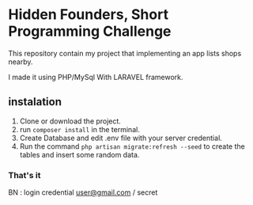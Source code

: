# Hidden Founders, Short Programming Challenge

This repository contain my project that implementing an app lists shops nearby.

I made it using PHP/MySql With LARAVEL framework.

## instalation

1. Clone or download the project.
2. run ```composer install``` in the terminal.
3. Create Database and edit .env file with your server credential.
4. Run the command ```php artisan migrate:refresh --seed``` to create the tables and insert some random data.
 
 ### That's it 
 
BN : login credential user@gmail.com / secret




